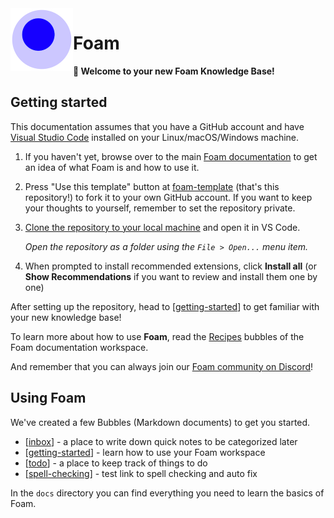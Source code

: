 <img src="attachments/foam-icon.png" width=100 align="left">

# Foam

**👋 Welcome to your new Foam Knowledge Base!**

## Getting started

This documentation assumes that you have a GitHub account and have [Visual Studio Code](https://code.visualstudio.com/) installed on your Linux/macOS/Windows machine.

1. If you haven't yet, browse over to the main [Foam documentation](https://foambubble.github.io/foam) to get an idea of what Foam is and how to use it.
2. Press "Use this template" button at [foam-template](https://github.com/foambubble/foam-template/generate) (that's this repository!) to fork it to your own GitHub account. If you want to keep your thoughts to yourself, remember to set the repository private.
3. [Clone the repository to your local machine](https://help.github.com/en/github/creating-cloning-and-archiving-repositories/cloning-a-repository) and open it in VS Code.

   _Open the repository as a folder using the `File > Open...` menu item._

4. When prompted to install recommended extensions, click **Install all** (or **Show Recommendations** if you want to review and install them one by one)

After setting up the repository, head to [[getting-started]] to get familiar with your new knowledge base!

To learn more about how to use **Foam**, read the [Recipes](https://foambubble.github.io/foam/recipes/recipes) bubbles of the Foam documentation workspace.

And remember that you can always join our [Foam community on Discord](https://foambubble.github.io/join-discord/g)!

## Using Foam

We've created a few Bubbles (Markdown documents) to get you started.

- [[inbox]] - a place to write down quick notes to be categorized later
- [[getting-started]] - learn how to use your Foam workspace
- [[todo]] - a place to keep track of things to do
- [[spell-checking]] - test link to spell checking and auto fix

In the `docs` directory you can find everything you need to learn the basics of Foam.

[//begin]: # "Autogenerated link references for markdown compatibility"
[getting-started]: getting-started.md "Getting Started"
[inbox]: inbox.md "Inbox"
[todo]: todo.md "Todo"
[spell-checking]: docs/features/spell-checking.md "Spell Checking"
[//end]: # "Autogenerated link references"
